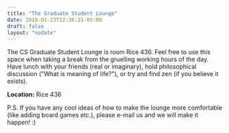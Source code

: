 ```yaml
---
title: "The Graduate Student Lounge"
date: 2018-01-23T12:36:21-05:00
draft: false
layout: "nodate"
---
```


The CS Graduate Student Lounge is room Rice 436. Feel free to use this space when taking a break from the gruelling working hours of the day. Have lunch with your friends (real or imaginary), hold philosophical discussion ("What is meaning of life?"), or try and find zen (if you believe it exists).

**Location:** Rice 436


P.S. If you have any cool ideas of how to make the lounge more comfortable (like adding board games etc.), please e-mail us and we will make it happen! :)
